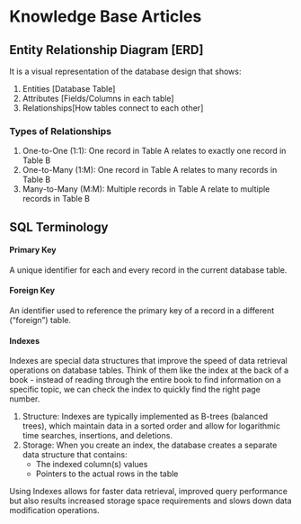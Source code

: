 # Knowledge Base Articles

## Entity Relationship Diagram [ERD]
It is a visual representation of the database design that shows:
1. Entities [Database Table]
2. Attributes [Fields/Columns in each table]
3. Relationships[How tables connect to each other]

### Types of Relationships
1. One-to-One (1:1): One record in Table A relates to exactly one record in Table B
2. One-to-Many (1:M): One record in Table A relates to many records in Table B
3. Many-to-Many (M:M): Multiple records in Table A relate to multiple records in Table B


## SQL Terminology

#### Primary Key 
A unique identifier for each and every record in the current database table.
#### Foreign Key
An identifier used to reference the primary key of a record in a different (“foreign”) table.
#### Indexes 
Indexes are special data structures that improve the speed of data retrieval operations on database tables. Think of them like the index at the back of a book - instead of reading through the entire book to find information on a specific topic, we can check the index to quickly find the right page number.

1. Structure: Indexes are typically implemented as B-trees (balanced trees), which maintain data in a sorted order and allow for logarithmic time searches, insertions, and deletions.
2. Storage: When you create an index, the database creates a separate data structure that contains:
    - The indexed column(s) values
    - Pointers to the actual rows in the table

Using Indexes allows for faster data retrieval, improved query performance but also results increased storage space requirements and slows down data modification operations.


